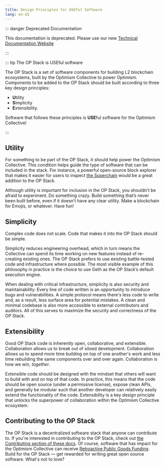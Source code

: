 ```yaml
---
title: Design Principles for USEful Software
lang: en-US
---
```


::: danger Deprecated Documentation

This documentation is deprecated. Please use our new [Technical Documentation Website](https://docs.optimism.io/stack/getting-started)

:::

::: tip The OP Stack is USEful software

The OP Stack is a set of software components for building L2 blockchain ecosystems, built by the Optimism Collective to power Optimism. 
Components to be added to the OP Stack should be built according to three key design principles: 
- **U**tility
- **S**implicity
- **E**xtensibility. 

Software that follows these principles is **USE**ful software for the Optimism Collective!

::: 

## Utility

For something to be part of the OP Stack, it should help power the Optimism Collective. 
This condition helps guide the type of software that can be included in the stack. 
For instance, a powerful open-source block explorer that makes it easier for users to inspect [the Superchain](https://app.optimism.io/superchain/) would be a great addition to the OP Stack.

Although utility is important for inclusion in the OP Stack, you shouldn’t be afraid to experiment. 
Do something crazy. 
Build something that’s never been built before, even if it doesn’t have any clear utility. Make a blockchain for Emojis, or whatever. Have fun! 

## Simplicity

Complex code does not scale. 
Code that makes it into the OP Stack should be simple.

Simplicity reduces engineering overhead, which in turn means the Collective can spend its time working on new features instead of re-creating existing ones. 
The OP Stack prefers to use existing battle-tested code and infrastructure where possible. 
The most visible example of this philosophy in practice is the choice to use Geth as the OP Stack’s default execution engine.

When dealing with critical infrastructure, simplicity is also security and maintainability. 
Every line of code written is an opportunity to introduce bugs and vulnerabilities. 
A simple protocol means there's less code to write and, as a result, less surface area for potential mistakes. 
A clean and minimal codebase is also more accessible to external contributors and auditors. 
All of this serves to maximize the security and correctness of the OP Stack.

## Extensibility

Good OP Stack code is inherently open, collaborative, and extensible. 
Collaboration allows us to break out of siloed development. 
Collaboration allows us to spend more time building on top of one another's work and less time rebuilding the same components over and over again. 
Collaboration is how we win, *together*.

Extensible code should be designed with the mindset that others will want to build with and on top of that code. 
In practice, this means that the code should be open source (under a permissive license), expose clean APIs, and generally be modular such that another developer can relatively easily extend the functionality of the code. 
Extensibility is a key design principle that unlocks the superpower of collaboration within the Optimism Collective ecosystem.

## Contributing to the OP Stack

The OP Stack is a decentralized software stack that anyone can contribute to. 
If you're interested in contributing to the OP Stack, check out [the Contributing section of these docs](../contribute.md).
Of course, software that has impact for the Optimism Collective can receive [Retroactive Public Goods Funding](https://app.optimism.io/retropgf). 
Build for the OP Stack — get rewarded for writing great open source software. What's not to love?
